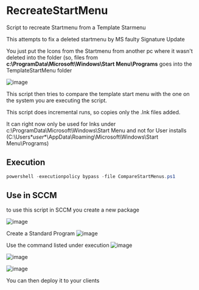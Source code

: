 # RecreateStartMenu
Script to recreate Startmenu from a Template Starmenu

This attempts to fix a deleted startmenu by MS faulty Signature Update

You just put the Icons from the Startmenu from another pc where it wasn't deleted into the folder (so, files from **c:\ProgramData\Microsoft\Windows\Start Menu\Programs** goes into the TemplateStartMenu folder

![image](https://user-images.githubusercontent.com/42605554/212377506-e54638f0-cee6-4e43-ae96-673a8cb05a33.png)

This script then tries to compare the template start menu with the one on the system you are executing the script.

This script does incremental runs, so copies only the .lnk files added.

It can right now only be used for lnks under c:\ProgramData\Microsoft\Windows\Start Menu and not for User installs (C:\Users\**user**\AppData\Roaming\Microsoft\Windows\Start Menu\Programs)

## Execution
```powershell
powershell -executionpolicy bypass -file CompareStartMenus.ps1
```

## Use in SCCM
to use this script in SCCM you create a new package

![image](https://user-images.githubusercontent.com/42605554/212377873-b944b526-4e55-4631-9f17-03ae818fee9e.png)

Create a Standard Program
![image](https://user-images.githubusercontent.com/42605554/212377918-2500b987-7eea-4f07-9cb1-5dd0313510b4.png)

Use the command listed under execution 
![image](https://user-images.githubusercontent.com/42605554/212378077-0ef29ed1-a37b-45d1-8d4f-d1bf3f7574cf.png)

![image](https://user-images.githubusercontent.com/42605554/212378182-426d5287-1f36-4a70-bd0f-52fa182df46d.png)

![image](https://user-images.githubusercontent.com/42605554/212378221-3f56c9d3-0ea3-4ebf-8c87-29aafbfdbae5.png)

You can then deploy it to your clients
